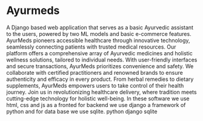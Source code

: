 # Ayurmeds
A Django based web application that serves as a basic Ayurvedic assistant to the users, powered by two ML models and basic e-commerce features.
AyurMeds pioneers accessible healthcare through innovative technology, seamlessly connecting patients with trusted medical resources. Our platform offers a comprehensive array of Ayurvedic medicines and holistic wellness solutions, tailored to individual needs. With user-friendly interfaces and secure transactions, AyurMeds prioritizes convenience and safety. We collaborate with certified practitioners and renowned brands to ensure authenticity and efficacy in every product. From herbal remedies to dietary supplements, AyurMeds empowers users to take control of their health journey. Join us in revolutionizing healthcare delivery, where tradition meets cutting-edge technology for holistic well-being. In these software we use html, css and js as a fronted for backend we use django a framework of python and for data base we use sqlite.
python
django
sqlite
